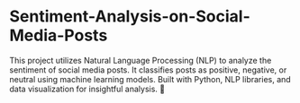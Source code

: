 # Sentiment-Analysis-on-Social-Media-Posts
This project utilizes Natural Language Processing (NLP) to analyze the sentiment of social media posts. It classifies posts as positive, negative, or neutral using machine learning models. Built with Python, NLP libraries, and data visualization for insightful analysis. 🚀
